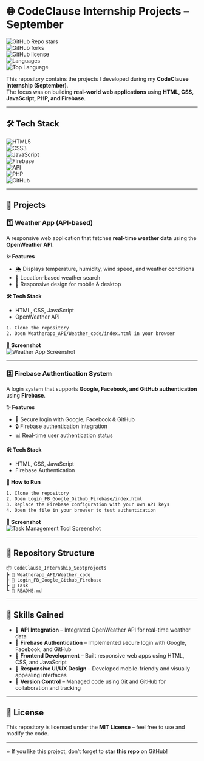 # 🌐 CodeClause Internship Projects – September  

![GitHub Repo stars](https://img.shields.io/github/stars/RAJ28JEET/CodeClause_Internship_Septprojects?style=social)  
![GitHub forks](https://img.shields.io/github/forks/RAJ28JEET/CodeClause_Internship_Septprojects?style=social)  
![GitHub license](https://img.shields.io/github/license/RAJ28JEET/CodeClause_Internship_Septprojects)  
![Languages](https://img.shields.io/github/languages/count/RAJ28JEET/CodeClause_Internship_Septprojects)  
![Top Language](https://img.shields.io/github/languages/top/RAJ28JEET/CodeClause_Internship_Septprojects)  

This repository contains the projects I developed during my **CodeClause Internship (September)**.  
The focus was on building **real-world web applications** using **HTML, CSS, JavaScript, PHP, and Firebase**.  

---

## 🛠️ Tech Stack  

![HTML5](https://img.shields.io/badge/HTML5-E34F26?style=for-the-badge&logo=html5&logoColor=white)  
![CSS3](https://img.shields.io/badge/CSS3-1572B6?style=for-the-badge&logo=css3&logoColor=white)  
![JavaScript](https://img.shields.io/badge/JavaScript-F7DF1E?style=for-the-badge&logo=javascript&logoColor=black)  
![Firebase](https://img.shields.io/badge/Firebase-FFCA28?style=for-the-badge&logo=firebase&logoColor=black)  
![API](https://img.shields.io/badge/API-005571?style=for-the-badge&logo=fastapi&logoColor=white)  
![PHP](https://img.shields.io/badge/PHP-777BB4?style=for-the-badge&logo=php&logoColor=white)  
![GitHub](https://img.shields.io/badge/GitHub-181717?style=for-the-badge&logo=github&logoColor=white)  

---

## 📌 Projects  

### 1️⃣ Weather App (API-based)  
A responsive web application that fetches **real-time weather data** using the **OpenWeather API**.  

**✨ Features**  
- 🌦️ Displays temperature, humidity, wind speed, and weather conditions  
- 📍 Location-based weather search  
- 🎨 Responsive design for mobile & desktop  

**🛠️ Tech Stack**  
- HTML, CSS, JavaScript  
- OpenWeather API
  
```bash
1. Clone the repository
2. Open Weatherapp_API/Weather_code/index.html in your browser
```

**📸 Screenshot**  
![Weather App Screenshot](path/to/screenshot.png)  

---

### 2️⃣ Firebase Authentication System  
A login system that supports **Google, Facebook, and GitHub authentication** using **Firebase**.  

**✨ Features**  
- 🔑 Secure login with Google, Facebook & GitHub  
- 🔒 Firebase authentication integration  
- 📊 Real-time user authentication status  

**🛠️ Tech Stack**  
- HTML, CSS, JavaScript  
- Firebase Authentication  
 

**🚀 How to Run**  

```bash
1. Clone the repository
2. Open Login_FB_Google_Github_Firebase/index.html
3. Replace the Firebase configuration with your own API keys
4. Open the file in your browser to test authentication
```


**📸 Screenshot**  
![Task Management Tool Screenshot](path/to/screenshot.png)  

---

## 📂 Repository Structure
```
📦 CodeClause_Internship_Septprojects
┣ 📂 Weatherapp_API/Weather_code
┣ 📂 Login_FB_Google_Github_Firebase
┣ 📂 Task
┗ 📜 README.md
```
---

## 🚀 Skills Gained  
- 🔹 **API Integration** – Integrated OpenWeather API for real-time weather data  
- 🔹 **Firebase Authentication** – Implemented secure login with Google, Facebook, and GitHub  
- 🔹 **Frontend Development** – Built responsive web apps using HTML, CSS, and JavaScript    
- 🔹 **Responsive UI/UX Design** – Developed mobile-friendly and visually appealing interfaces  
- 🔹 **Version Control** – Managed code using Git and GitHub for collaboration and tracking  

---

## 📜 License  
This repository is licensed under the **MIT License** – feel free to use and modify the code.  

---

⭐ If you like this project, don’t forget to **star this repo** on GitHub!
